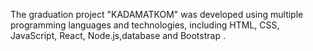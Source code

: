 The graduation project "KADAMATKOM" was developed using multiple programming languages and technologies,
including HTML, CSS, JavaScript, React, Node.js,database and Bootstrap .
